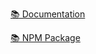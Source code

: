 
[📚 Documentation](https://katendeglory.github.io/soft-ui-library/) 

[📚 NPM Package](https://www.npmjs.com/package/soft-ui-library) 